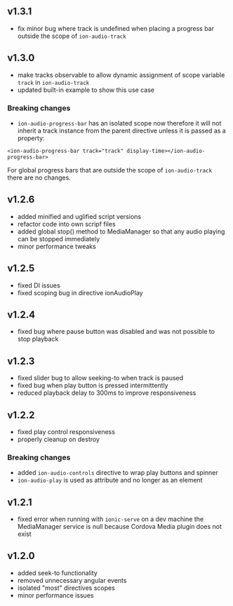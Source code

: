 ## v1.3.1

- fix minor bug where track is undefined when placing a progress bar outside the scope of ```ion-audio-track```

## v1.3.0

- make tracks observable to allow dynamic assignment of scope variable ```track``` in ```ion-audio-track```
- updated built-in example to show this use case

### Breaking changes

- ```ion-audio-progress-bar``` has an isolated scope now therefore it will not inherit a track instance from the parent directive unless
it is passed as a property:

````
<ion-audio-progress-bar track="track" display-time></ion-audio-progress-bar>
```` 

For global progress bars that are outside the scope of ```ion-audio-track``` there are no changes.

## v1.2.6

- added minified and uglified script versions
- refactor code into own scripf files
- added global stop() method to MediaManager so that any audio playing can be stopped immediately
- minor performance tweaks

## v1.2.5
- fixed DI issues
- fixed scoping bug in directive ionAudioPlay

## v1.2.4

- fixed bug where pause button was disabled and was not possible to stop playback

## v1.2.3

- fixed slider bug to allow seeking-to when track is paused
- fixed bug when play button is pressed intermittently
- reduced playback delay to 300ms to improve responsiveness

## v1.2.2

- fixed play control responsiveness
- properly cleanup on destroy

### Breaking changes
- added `ion-audio-controls` directive to wrap play buttons and spinner
- `ion-audio-play` is used as attribute and no longer as an element

## v1.2.1

- fixed error when running with `ionic-serve` on a dev machine the MediaManager service is null because
Cordova Media plugin does not exist

## v1.2.0

- added seek-to functionality
- removed unnecessary angular events
- isolated "most" directives scopes
- minor performance issues